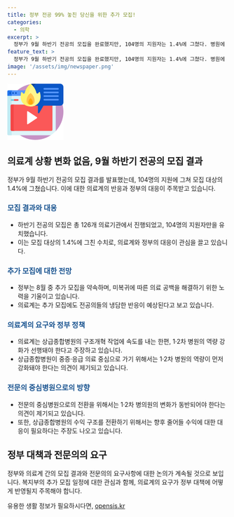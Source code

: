 ```yaml
---
title: 정부 전공 99% 놓친 당신을 위한 추가 모집!
categories:
  - 의학
excerpt: >
  정부가 9월 하반기 전공의 모집을 완료했지만, 104명의 지원자는 1.4%에 그쳤다. 병원에 복귀하는 전공의가 극소수에 그치면서 정부는 추가 모집을 결정했다. 모집 공고를 낸 규모가 7645명이었음을 감안하면 1.4% 수준이라는 것이다. 또한, 빅5 의대 교수들의 반발과 의료계의 냉담한 반응으로 추가 모집에도 지원이 불투명하다. 이에 정부는 상급종합병원 구조개혁과 1·2차 병원 역량 강화 등 다양한 조치를 모색 중이다.
feature_text: >
  정부가 9월 하반기 전공의 모집을 완료했지만, 104명의 지원자는 1.4%에 그쳤다. 병원에 복귀하는 전공의가 극소수에 그치면서 정부는 추가 모집을 결정했다. 모집 공고를 낸 규모가 7645명이었음을 감안하면 1.4% 수준이라는 것이다. 또한, 빅5 의대 교수들의 반발과 의료계의 냉담한 반응으로 추가 모집에도 지원이 불투명하다. 이에 정부는 상급종합병원 구조개혁과 1·2차 병원 역량 강화 등 다양한 조치를 모색 중이다.
image: '/assets/img/newspaper.png'
---
```


<p><img src="/assets/img/news.png" alt="rentncar 속보" /></p>

<h2 data-ke-size="size26">의료계 상황 변화 없음, 9월 하반기 전공의 모집 결과</h2>

<p data-ke-size="size16">정부가 9월 하반기 전공의 모집 결과를 발표했는데, 104명의 지원에 그쳐 모집 대상의 1.4%에 그쳤습니다. 이에 대한 의료계의 반응과 정부의 대응이 주목받고 있습니다.</p>

<h3><b><span style="color: #1a5490;">모집 결과와 대응</span></b></h3>

<ul>
<li>하반기 전공의 모집은 총 126개 의료기관에서 진행되었고, 104명의 지원자만을 유치했습니다.</li>
<li>이는 모집 대상의 1.4%에 그친 수치로, 의료계와 정부의 대응이 관심을 끌고 있습니다.</li>
</ul>

<h3><b><span style="color: #1a5490;">추가 모집에 대한 전망</span></b></h3>

<ul>
<li>정부는 8월 중 추가 모집을 약속하며, 미복귀에 따른 의료 공백을 해결하기 위한 노력을 기울이고 있습니다.</li>
<li>의료계는 추가 모집에도 전공의들의 냉담한 반응이 예상된다고 보고 있습니다.</li>
</ul>

<h3><b><span style="color: #1a5490;">의료계의 요구와 정부 정책</span></b></h3>

<ul>
<li>의료계는 상급종합병원의 구조개혁 작업에 속도를 내는 한편, 1·2차 병원의 역량 강화가 선행돼야 한다고 주장하고 있습니다.</li>
<li>상급종합병원이 중증·응급 의료 중심으로 가기 위해서는 1·2차 병원의 역량이 먼저 강화돼야 한다는 의견이 제기되고 있습니다.</li>
</ul>

<h3><b><span style="color: #1a5490;">전문의 중심병원으로의 방향</span></b></h3>

<ul>
<li>전문의 중심병원으로의 전환을 위해서는 1·2차 병의원의 변화가 동반되어야 한다는 의견이 제기되고 있습니다.</li>
<li>또한, 상급종합병원의 수익 구조를 전환하기 위해서는 향후 줄어들 수익에 대한 대응이 필요하다는 주장도 나오고 있습니다.</li>
</ul>

<h2 data-ke-size="size26">정부 대책과 전문의의 요구</h2>

<p data-ke-size="size16">정부와 의료계 간의 모집 결과와 전문의의 요구사항에 대한 논의가 계속될 것으로 보입니다. 복지부의 추가 모집 일정에 대한 관심과 함께, 의료계의 요구가 정부 대책에 어떻게 반영될지 주목해야 합니다.</p>
유용한 생활 정보가 필요하시다면, <a href="https://opensis.kr" rel="dofollow">opensis.kr</a>


